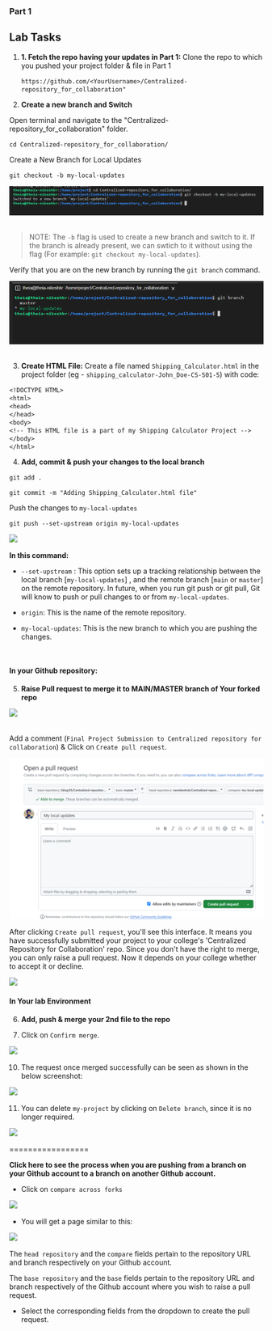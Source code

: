### Part 1


## Lab Tasks

1. **1. Fetch the repo having your updates in Part 1:**
   Clone the repo to which you pushed your project folder & file in Part 1   
   ```
   https://github.com/<YourUsername>/Centralized-repository_for_collaboration"
   ```

2. **Create a new branch and Switch**

Open terminal and navigate to the "Centralized-repository_for_collaboration" folder. 
```
cd Centralized-repository_for_collaboration/
```

Create a New Branch for Local Updates
```
git checkout -b my-local-updates
```
<img src="./images/new-branch-switch.png" /> <br> <br>

> NOTE:  The `-b` flag  is used to create a new branch and switch to it. If the branch is already present, we can swtich to it without using the flag (For example: `git checkout my-local-updates`).

Verify that you are on the new branch by running the `git branch` command.

<img src="./images/new-branch-confirmation.png" /> <br> <br>


3. **Create HTML File:**
   Create a file named `Shipping_Calculator.html` in the project folder  (eg - `shipping_calculator-John_Doe-CS-S01-5`) with code:
```
<!DOCTYPE HTML>
<html>
<head>
</head>
<body>
<!-- This HTML file is a part of my Shipping Calculator Project -->
</body>
</html>
```


4. **Add, commit & push your changes to the local branch**

```
git add .
```

```
git commit -m "Adding Shipping_Calculator.html file"
```

Push the changes to `my-local-updates`

```
git push --set-upstream origin my-local-updates
```
<img src="./images/pushed_to_branch-02.png" /> <br>

**In this command:**

- `--set-upstream` : This option sets up a tracking relationship between the local branch [`my-local-updates`] , and the remote branch [`main` or `master`] on the remote repository. In future, when you run git push or git pull, Git will know to push or pull changes to or from `my-local-updates`.

- `origin`: This is the name of the remote repository.

- `my-local-updates`: This is the new branch to which you are pushing the changes.

<br>

#### In your Github repository:

5. **Raise Pull request to merge it to MAIN/MASTER branch of Your forked repo**

<img src="./images/raise-pull-req.png" /> <br> <br>

   Add a comment (`Final Project Submission to Centralized repository for collaboration`) & Click on `Create pull request`.

<img src="./images/create-pull-request.png" /> <br>

   After clicking `Create pull request`, you'll see this interface. It means you have successfully submitted your project to your college's 'Centralized Repository for Collaboration' repo. Since you don't have the right to merge, you can only raise a pull request. Now it depends on your college whether to accept it or decline.

<img src="./images/merge-pull-request.png" /> <br>


#### In Your lab Environment

6. **Add, push & merge your 2nd file to the repo**





9. Click on `Confirm merge`.

<img src="./images/confirm-merge-request.png" /> <br>

10. The request once merged successfully can be seen as shown in the below screenshot:

<img src="./images/merge--successful.png" /> <br>

11. You can delete `my-project` by clicking on `Delete branch`, since it is no longer required.

<img src="./images/delete_branch-02.png" /> <br>




=================
<summary> <b> Click here to see the process when you are pushing from a branch on your Github account to a branch on another Github account. </b> </summary>

-  Click on `compare across forks`

<img src="https://cf-courses-data.s3.us.cloud-object-storage.appdomain.cloud/IBM-CD0131EN-SkillsNetwork/labs/project/images/compare-across-forks-01.png" /> <br>

- You will get a page similar to this:

<img src="https://cf-courses-data.s3.us.cloud-object-storage.appdomain.cloud/IBM-CD0131EN-SkillsNetwork/labs/project/images/compare-across-forks-02.png" /> <br>

The `head repository` and the `compare` fields pertain to the repository URL and branch respectively on your Github account.

The `base repository` and the `base` fields pertain to the repository URL and branch respectively of the Github account where you wish to raise a pull request.

- Select the corresponding fields from the dropdown to create the pull request.

